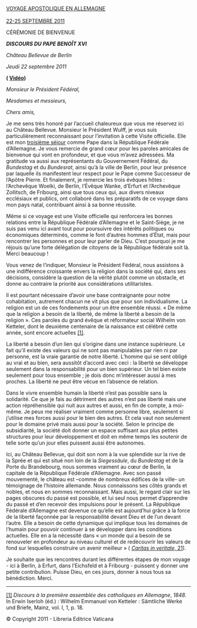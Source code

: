 [VOYAGE APOSTOLIQUE EN ALLEMAGNE\
\
22-25 SEPTEMBRE 2011](/content/benedict-xvi/fr/travels/2011/index_germania.html)

CÉRÉMONIE DE BIENVENUE

***DISCOURS DU PAPE BENOÎT XVI***

*Château *Bellevue de Berlin**

*Jeudi 22 septembre 2011*

**( [Vidéo](http://player.rv.va/vaticanplayer.asp?language=it&tic=VA_7B2RY5PY))**

*Monsieur le Président Fédéral,*

*Mesdames et messieurs,*

*Chers amis,*

Je me sens très honoré par l’accueil chaleureux que vous me réservez ici au Château Bellevue. Monsieur le Président Wulff, je vous suis particulièrement reconnaissant pour l’invitation à cette Visite officielle. Elle est mon [troisième séjour](/content/benedict-xvi/fr/travels/2011/index_germania.html) comme Pape dans la République Fédérale d’Allemagne. Je vous remercie de grand cœur pour les paroles amicales de bienvenue qui vont en profondeur, et que vous m’avez adressées. Ma gratitude va aussi aux représentants du Gouvernement Fédéral, du *Bundestag* et du *Bundesrat*, ainsi qu’à la ville de Berlin, pour leur présence par laquelle ils manifestent leur respect pour le Pape comme Successeur de l’Apôtre Pierre. Et finalement, je remercie les trois évêques hôtes : l’Archevêque Woelki, de Berlin, l’Évêque Wanke, d’Erfurt et l’Archevêque Zollitsch, de Fribourg, ainsi que tous ceux qui, aux divers niveaux ecclésiaux et publics, ont collaboré dans les préparatifs de ce voyage dans mon pays natal, contribuant ainsi à sa bonne réussite.

Même si ce voyage est une Visite officielle qui renforcera les bonnes relations entre la République Fédérale d’Allemagne et le Saint-Siège, je ne suis pas venu ici avant tout pour poursuivre des intérêts politiques ou économiques déterminés, comme le font d’autres hommes d’État, mais pour rencontrer les personnes et pour leur parler de Dieu. C’est pourquoi je me réjouis qu’une forte délégation de citoyens de la République fédérale soit là. Merci beaucoup !

Vous venez de l’indiquer, Monsieur le Président Fédéral, nous assistons à une indifférence croissante envers la religion dans la société qui, dans ses décisions, considère la question de la vérité plutôt comme un obstacle, et donne au contraire la priorité aux considérations utilitaristes.

Il est pourtant nécessaire d’avoir une base contraignante pour notre cohabitation, autrement chacun ne vit plus que pour son individualisme. La religion est un de ces fondements pour un être ensemble réussi. « De même que la religion a besoin de la liberté, de même la liberté a besoin de la religion ». Ces paroles du grand évêque et réformateur social Wilhelm von Ketteler, dont le deuxième centenaire de la naissance est célébré cette année, sont encore actuelles [\[1\]](#_ftn1 "").

La liberté a besoin d’un lien qui s’origine dans une instance supérieure. Le fait qu’il existe des valeurs qui ne sont pas manipulables par rien ni par personne, est la vraie garantie de notre liberté. L’homme qui se sent obligé au vrai et au bien, sera aussitôt d’accord avec ceci : la liberté se développe seulement dans la responsabilité pour un bien supérieur. Un tel bien existe seulement pour tous ensemble ; je dois donc m’intéresser aussi à mes proches. La liberté ne peut être vécue en l’absence de relation.

Dans le vivre ensemble humain la liberté n’est pas possible sans la solidarité. Ce que je fais au détriment des autres n’est pas liberté mais une action répréhensible qui nuit aux autres et aussi, en fin de compte, à moi-même. Je peux me réaliser vraiment comme personne libre, seulement si j’utilise mes forces aussi pour le bien des autres. Et cela vaut non seulement pour le domaine privé mais aussi pour la société. Selon le principe de subsidiarité, la société doit donner un espace suffisant aux plus petites structures pour leur développement et doit en même temps les soutenir de telle sorte qu’un jour elles puissent aussi être autonomes.

Ici, au Château Bellevue, qui doit son nom à la vue splendide sur la rive de la Sprée et qui est situé non loin de la *Siegessäule*, du *Bundestag* et de la Porte du Brandebourg, nous sommes vraiment au cœur de Berlin, la capitale de la République Fédérale d’Allemagne. Avec son passé mouvementé, le château est –comme de nombreux édifices de la ville- un témoignage de l’histoire allemande. Nous connaissons ses côtés grands et nobles, et nous en sommes reconnaissant. Mais aussi, le regard clair sur les pages obscures du passé est possible, et lui seul nous permet d’apprendre du passé et d’en recevoir des impulsions pour le présent. La République Fédérale d’Allemagne est devenue ce qu’elle est aujourd’hui grâce à la force de la liberté façonnée par la responsabilité devant Dieu et de l’un devant l’autre. Elle a besoin de cette dynamique qui implique tous les domaines de l’humain pour pouvoir continuer à se développer dans les conditions actuelles. Elle en a la nécessité dans « un monde qui a besoin de se renouveler en profondeur au niveau culturel et de redécouvrir les valeurs de fond sur lesquelles construire un avenir meilleur » ( [*Caritas in veritate,* 21](/content/benedict-xvi/fr/encyclicals/documents/hf_ben-xvi_enc_20090629_caritas-in-veritate.html#21.)).

Je souhaite que les rencontres durant les différentes étapes de mon voyage - ici à Berlin, à Erfurt, dans l’Eichsfeld et à Fribourg - puissent y donner une petite contribution. Puisse Dieu, en ces jours, donner à nous tous sa bénédiction. Merci.

* * *

[\[1\]](#_ftnref1 "") *Discours à la première assemblée des catholiques en Allemagne*,
*1848*. In Erwin Iserloh (éd.) : Wilhelm Emmanuel von Ketteler : Sämtliche Werke und Briefe, Mainz, vol. I, 1, p. 18.

© Copyright 2011 - Libreria Editrice Vaticana